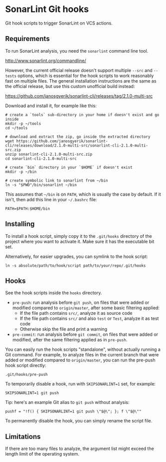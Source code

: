 SonarLint Git hooks
===================

Git hook scripts to trigger SonarLint on VCS actions.

Requirements
------------

To run SonarLint analysis, you need the `sonarlint` command line tool.

http://www.sonarlint.org/commandline/

However, the current official release doesn't support multiple `--src` and `--tests` options,
which is essential for the hook scripts to work reasonably fast on multiple files.
The general installation instructions are the same as the official release,
but use this custom unofficial build instead:

https://github.com/janosgyerik/sonarlint-cli/releases/tag/2.1.0-multi-src

Download and install it, for example like this:

    # create a `tools` sub-directory in your home if doesn't exist and go inside
    mkdir -p ~/tools
    cd ~/tools

    # download and extract the zip, go inside the extracted directory
    wget https://github.com/janosgyerik/sonarlint-cli/releases/download/2.1.0-multi-src/sonarlint-cli-2.1.0-multi-src.zip
    unzip sonarlint-cli-2.1.0-multi-src.zip
    cd sonarlint-cli-2.1.0-multi-src

    # create `bin` directory in your `$HOME` if doesn't exist
    mkdir -p ~/bin

    # create symbolic link to sonarlint from ~/bin
    ln -s "$PWD"/bin/sonarlint ~/bin

This assumes that `~/bin` is on `PATH`, which is usually the case by default.
If it isn't, then add this line in your `~/.bashrc` file:

    PATH=$PATH:$HOME/bin

Installing
----------

To install a hook script, simply copy it to the `.git/hooks` directory of the project where you want to activate it. Make sure it has the executable bit set.

Alternatively,
for easier upgrades,
you can symlink to the hook script:

    ln -s absolute/path/to/hook/script path/to/your/repo/.git/hooks

Hooks
-----

See the hook scripts inside the `hooks` directory.

- `pre-push`: run analysis before `git push`, on files that were added or modified compared to `origin/master`, after some basic filtering applied:
    - If the file path contains `src/`, analyze it as source code
    - If the file path contains `src/` and also `test` or `Test`, analyze it as test code
    - Otherwise skip the file and print a warning
- `pre-commit`: run analysis before `git commit`, on files that were added or modified, after the same filtering applied as in `pre-push`.

You can easily run the hook scripts "standalone",
without actually running a Git command.
For example, to analyze files in the current branch that were added or modified compared to `origin/master`,
you can run the pre-push hook script directly:

    .git/hooks/pre-push

To temporarily disable a hook, run with `SKIPSONARLINT=1` set,
for example:

    SKIPSONARLINT=1 git push

Tip: here's an example Git alias to `git push` without analysis:

    pushf = "!f() { SKIPSONARLINT=1 git push \"$@\"; }; f \"$@\""

To permanently disable the hook, you can simply rename the script file.

Limitations
-----------

If there are too many files to analyze,
the argument list might exceed the length limit of the operating system.
